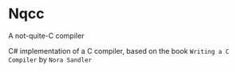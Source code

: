 # Nqcc
A not-quite-C compiler

C# implementation of a C compiler, based on the book `Writing a C Compiler` by `Nora Sandler`